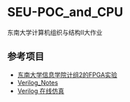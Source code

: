 # SEU-POC_and_CPU
东南大学计算机组织与结构Ⅱ大作业

## 参考项目

* [东南大学信息学院计组2的FPGA实验](https://github.com/Quzard/COA2_FPGA)
* [Verilog_Notes](https://github.com/Sciroccogti/FPGA_Metro_Ticketing/blob/master/Verilog_Notes.md)
* [Verilog 在线仿真](https://hdlbits.01xz.net/wiki/Iverilog)
